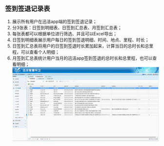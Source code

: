 ## 签到签退记录表
1. 展示所有用户在迅洁app端的签到签退记录；
2. 分3张表：日签到明细表、日签到汇总表、月签到汇总表；
3. 每张表都可以根据单位进行筛选、并且可以Excel导出；
4. 日签到明细表展示用户每日的签到签退明细、时间、地点、里程、时长；
5. 日签到汇总表将用户的日签到签退时长累加起来，计算当日的总时长和总里程，可以查看个人明细；
6. 月签到汇总表统计用户当月的迅洁app签到签退的总时长和总里程，也可以查看明细；
![](images/2020052812.jpg)